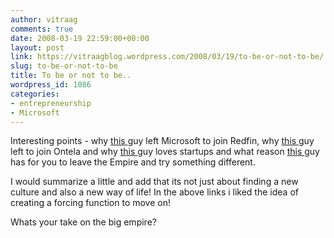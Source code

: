 ```yaml
---
author: vitraag
comments: true
date: 2008-03-19 22:59:00+00:00
layout: post
link: https://vitraagblog.wordpress.com/2008/03/19/to-be-or-not-to-be/
slug: to-be-or-not-to-be
title: To be or not to be..
wordpress_id: 1086
categories:
- entrepreneurship
- Microsoft
---
```


Interesting points - why [this ](http://blog.blist.com/index.php/2008/03/18/working-for-a-startup-inside-bigco/)guy left Microsoft to join Redfin, why [this ](http://blog.redfin.com/blog/2007/08/will_work_for_food_why_i_left_microsoft_for_a_startup_.html)guy left to join Ontela and why [this ](http://blip.tv/file/160587)guy loves startups and what reason [this ](http://marcelo.sampasite.com/brave-tech-world/Ready-to-join-a-startup-10-thing.htm)guy has for you to leave the Empire and try something different.  
  
I would summarize a little and add that its not just about finding a new culture and also a new way of life! In the above links i liked the idea of creating a forcing function to move on!  
  
Whats your take on the big empire?
